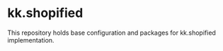 kk.shopified
============

This repository holds base configuration and packages for kk.shopified implementation.
